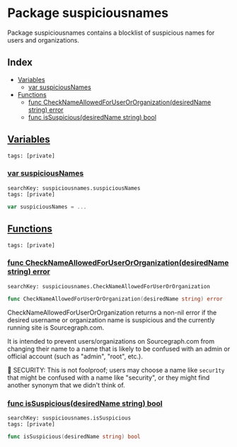 # Package suspiciousnames

Package suspiciousnames contains a blocklist of suspicious names for users and organizations. 

## Index

* [Variables](#var)
    * [var suspiciousNames](#suspiciousNames)
* [Functions](#func)
    * [func CheckNameAllowedForUserOrOrganization(desiredName string) error](#CheckNameAllowedForUserOrOrganization)
    * [func isSuspicious(desiredName string) bool](#isSuspicious)


## <a id="var" href="#var">Variables</a>

```
tags: [private]
```

### <a id="suspiciousNames" href="#suspiciousNames">var suspiciousNames</a>

```
searchKey: suspiciousnames.suspiciousNames
tags: [private]
```

```Go
var suspiciousNames = ...
```

## <a id="func" href="#func">Functions</a>

```
tags: [private]
```

### <a id="CheckNameAllowedForUserOrOrganization" href="#CheckNameAllowedForUserOrOrganization">func CheckNameAllowedForUserOrOrganization(desiredName string) error</a>

```
searchKey: suspiciousnames.CheckNameAllowedForUserOrOrganization
```

```Go
func CheckNameAllowedForUserOrOrganization(desiredName string) error
```

CheckNameAllowedForUserOrOrganization returns a non-nil error if the desired username or organization name is suspicious and the currently running site is Sourcegraph.com. 

It is intended to prevent users/organizations on Sourcegraph.com from changing their name to a name that is likely to be confused with an admin or official account (such as "admin", "root", etc.). 

🚨 SECURITY: This is not foolproof; users may choose a name like `secur1ty` that might be confused with a name like "security", or they might find another synonym that we didn't think of. 

### <a id="isSuspicious" href="#isSuspicious">func isSuspicious(desiredName string) bool</a>

```
searchKey: suspiciousnames.isSuspicious
tags: [private]
```

```Go
func isSuspicious(desiredName string) bool
```


